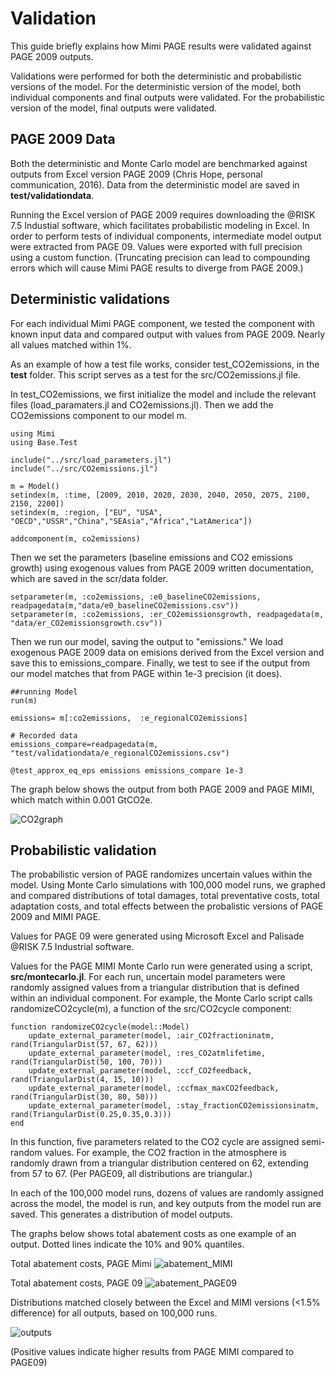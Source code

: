 # Validation

This guide briefly explains how Mimi PAGE results were validated against PAGE 2009 outputs.

Validations were performed for both the deterministic and probabilistic versions of the model. For the deterministic version of the model, both individual components and final outputs were validated. For the probabilistic version of the model, final outputs were validated.

## PAGE 2009 Data

Both the deterministic and Monte Carlo model are benchmarked against outputs from Excel version PAGE 2009 (Chris Hope, personal communication, 2016). Data from the deterministic model are saved in **test/validationdata**.

Running the Excel version of PAGE 2009 requires downloading the @RISK 7.5 Industial software, which facilitates probabilistic modeling in Excel. In order to perform tests of individual components, intermediate model output were extracted from PAGE 09. Values were exported with full precision using a custom function. (Truncating precision can lead to compounding errors which will cause Mimi PAGE results to diverge from PAGE 2009.)

## Deterministic validations

For each individual Mimi PAGE component, we tested the component with known input data and compared output with values from PAGE 2009. Nearly all values matched within 1%.

As an example of how a test file works, consider test_CO2emissions, in the **test** folder. This script serves as a test for the src/CO2emissions.jl file.

In test_CO2emissions, we first initialize the model and include the relevant files (load_paramaters.jl and CO2emissions.jl). Then we add the CO2emissions component to our model m.

```
using Mimi
using Base.Test

include("../src/load_parameters.jl")
include("../src/CO2emissions.jl")

m = Model()
setindex(m, :time, [2009, 2010, 2020, 2030, 2040, 2050, 2075, 2100, 2150, 2200])
setindex(m, :region, ["EU", "USA", "OECD","USSR","China","SEAsia","Africa","LatAmerica"])

addcomponent(m, co2emissions)
```

Then we set the parameters (baseline emissions and CO2 emissions growth) using exogenous values from PAGE 2009 written documentation, which are saved in the scr/data folder.
```
setparameter(m, :co2emissions, :e0_baselineCO2emissions, readpagedata(m,"data/e0_baselineCO2emissions.csv"))
setparameter(m, :co2emissions, :er_CO2emissionsgrowth, readpagedata(m, "data/er_CO2emissionsgrowth.csv"))
```

Then we run our model, saving the output to "emissions." We load exogenous PAGE 2009 data on emisions derived from the Excel version and save this to emissions_compare. Finally, we test to see if the output from our model matches that from PAGE within 1e-3 precision (it does).
```
##running Model
run(m)

emissions= m[:co2emissions,  :e_regionalCO2emissions]

# Recorded data
emissions_compare=readpagedata(m, "test/validationdata/e_regionalCO2emissions.csv")

@test_approx_eq_eps emissions emissions_compare 1e-3

```
The graph below shows the output from both PAGE 2009 and PAGE MIMI, which match within 0.001 GtCO2e.

![CO2graph](assets/co2graph.png)



## Probabilistic validation

The probabilistic version of PAGE randomizes uncertain values within the model. Using Monte Carlo simulations with 100,000 model runs, we graphed and compared distributions of total damages, total preventative costs, total adaptation costs, and total effects between the probalistic versions of PAGE 2009 and MIMI PAGE.

Values for PAGE 09 were generated using Microsoft Excel and Palisade @RISK 7.5 Industrial software.

Values for the PAGE MIMI Monte Carlo run were generated using a script, **src/montecarlo.jl**. For each run, uncertain model parameters were randomly assigned values from a triangular distribution that is defined within an individual component. For example, the Monte Carlo script calls randomizeCO2cycle(m), a function of the src/CO2cycle component:

```
function randomizeCO2cycle(model::Model)
    update_external_parameter(model, :air_CO2fractioninatm, rand(TriangularDist(57, 67, 62)))
    update_external_parameter(model, :res_CO2atmlifetime, rand(TriangularDist(50, 100, 70)))
    update_external_parameter(model, :ccf_CO2feedback, rand(TriangularDist(4, 15, 10)))
    update_external_parameter(model, :ccfmax_maxCO2feedback, rand(TriangularDist(30, 80, 50)))
    update_external_parameter(model, :stay_fractionCO2emissionsinatm, rand(TriangularDist(0.25,0.35,0.3)))
end
```

In this function, five parameters related to the CO2 cycle are assigned semi-random values. For example, the CO2 fraction in the atmosphere is randomly drawn from a triangular distribution centered on 62, extending from 57 to 67. (Per PAGE09, all distributions are triangular.)

In each of the 100,000 model runs, dozens of values are randomly assigned across the model, the model is run, and key outputs from the model run are saved. This generates a distribution of model outputs.

The graphs below shows total abatement costs as one example of an output. Dotted lines indicate the 10% and 90% quantiles.

Total abatement costs, PAGE Mimi
![abatement_MIMI](assets/abatement_mimi.png)

Total abatement costs, PAGE 09
![abatement_PAGE09](assets/abatement_page09.png)

Distributions matched closely between the Excel and MIMI versions (<1.5% difference) for all outputs, based on 100,000 runs.

![outputs](assets/probabilistic.png)


(Positive values indicate higher results from PAGE MIMI compared to PAGE09)
